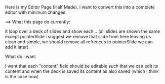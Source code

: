 Here is my Editor Page (Half Made). I want to convert this into a complete editor with minimum
changes

==> What this page do currently:

 it loop over a deck of slides and show each .. (all slides are shown the same except pointerSlide i suggest we remove that slide from here leaving us clean and simple, we should remove all refrences to pointerSlide we can add it later).


What do i want

I want that each "content" field should be editable such that we can edit its content and when the deck is saved its content as also saved (which i think is the case now).

